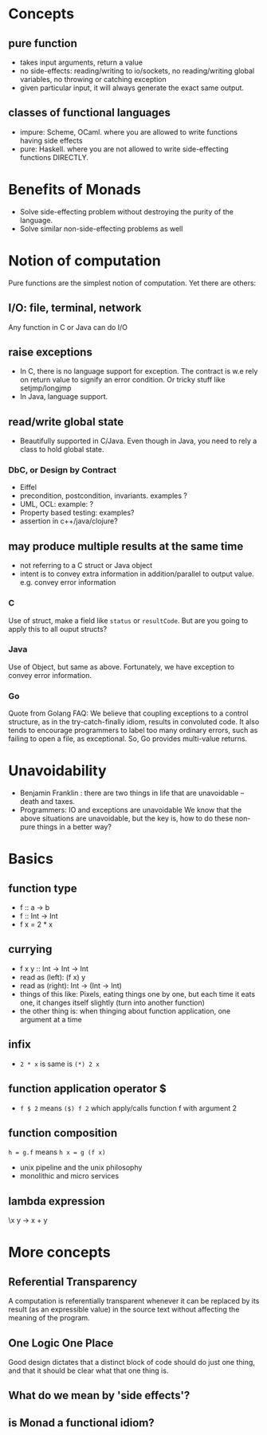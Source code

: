 # Concepts
## pure function
* takes input arguments, return a value
* no side-effects: reading/writing to io/sockets, no reading/writing global variables, no throwing or catching exception
* given particular input, it will always generate the exact same output.
## classes of functional languages
* impure: Scheme, OCaml. where you are allowed to write functions having side effects
* pure: Haskell. where you are not allowed to write side-effecting functions DIRECTLY.

# Benefits of Monads
* Solve side-effecting problem without destroying the purity of the language.
* Solve similar non-side-effecting problems as well

# Notion of computation
Pure functions are the simplest notion of computation. Yet there are others:

## I/O: file, terminal, network
Any function in C or Java can do I/O
## raise exceptions
* In C, there is no language support for exception. The contract is w.e rely on return value to signify an error condition. Or tricky stuff like setjmp/longjmp
* In Java, language support.
## read/write global state
* Beautifully supported in C/Java. Even though in Java, you need to rely a class to hold global state.
### DbC, or Design by Contract
* Eiffel
* precondition, postcondition, invariants. examples ?
* UML, OCL: example: ?
* Property based testing: examples?
* assertion in c++/java/clojure?
## may produce multiple results at the same time
* not referring to a C struct or Java object
* intent is to convey extra information in addition/parallel to output value. e.g. convey error information
### C
Use of struct, make a field like `status` or `resultCode`. But are you going to apply this to all ouput structs?
### Java
Use of Object, but same as above. Fortunately, we have exception to convey error information.
### Go
Quote from Golang FAQ: We believe that coupling exceptions to a control structure, as in the try-catch-finally idiom, results in convoluted code. It also tends to encourage programmers to label too many ordinary errors, such as failing to open a file, as exceptional.
So, Go provides multi-value returns.


# Unavoidability
* Benjamin Franklin : there are two things in life that are unavoidable – death and taxes.
* Programmers: IO and exceptions are unavoidable
We know that the above situations are unavoidable, but the key is, how to do these non-pure things in a better way?


# Basics
## function type
* f :: a -> b
* f :: Int -> Int
* f x = 2 * x
## currying
* f x y :: Int -> Int -> Int
* read as (left): (f x) y 
* read as (right): Int -> (Int -> Int)
* things of this like: Pixels, eating things one by one, but each time it eats one, it changes itself slightly (turn into another function)
* the other thing is: when thinging about function application, one argument at a time
## infix
* `2 * x` is same is `(*) 2 x`
## function application operator $
* `f $ 2` means `($) f 2` which apply/calls function f with argument 2
## function composition
`h = g.f` means `h x = g (f x)`
* unix pipeline and the unix philosophy
* monolithic and micro services
## lambda expression
\x y -> x + y

# More concepts
## Referential Transparency
A computation is referentially transparent whenever it can be replaced by its result (as an expressible value) in the source text without affecting the meaning of the program.
## One Logic One Place
Good design dictates that a distinct block of code should do just one thing, and that it should be clear what that one thing is.
## What do we mean by 'side effects'?
## is Monad a functional idiom?

